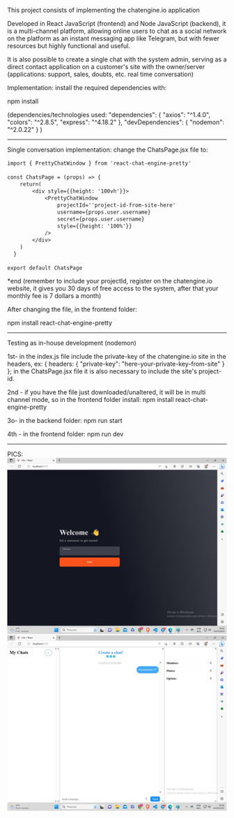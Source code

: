 This project consists of implementing the chatengine.io application

Developed in React JavaScript (frontend) and Node JavaScript (backend), it is a multi-channel platform, allowing online users to chat as a social network on the platform as an instant messaging app like Telegram, but with fewer resources but highly functional and useful.

It is also possible to create a single chat with the system admin, serving as a direct contact application on a customer's site with the owner/server (applications: support, sales, doubts, etc. real time conversation)

Implementation: install the required dependencies with:

npm install

(dependencies/technologies used: "dependencies": {
    "axios": "^1.4.0",
    "colors": "^2.8.5",
    "express": "^4.18.2"
  },
 "devDependencies": {
    "nodemon": "^2.0.22"
  }
)

---

Single conversation implementation: change the ChatsPage.jsx file to:

```
import { PrettyChatWindow } from 'react-chat-engine-pretty'

const ChatsPage = (props) => {
    return(
        <div style={{height: '100vh'}}>
            <PrettyChatWindow
                projectId=''project-id-from-site-here'
                username={props.user.username}
                secret={props.user.username}
                style={{height: '100%'}}
            />
        </div>
    )
  }

export default ChatsPage
```

*end (remember to include your projectId, register on the chatengine.io website, it gives you 30 days of free access to the system, after that your monthly fee is 7 dollars a month)

After changing the file, in the frontend folder:

npm install react-chat-engine-pretty


----

Testing as in-house development (nodemon)

1st- in the index.js file include the private-key of the chatengine.io site in the headers, ex:
{ headers: { "private-key": "here-your-private-key-from-site" } }; in the ChatsPage.jsx file it is also necessary to include the site's project-id.

2nd - if you have the file just downloaded/unaltered, it will be in multi channel mode, so in the frontend folder install: npm install react-chat-engine-pretty

3o- in the backend folder: npm run start

4th - in the frontend folder: npm run dev

---

PICS: <img src="../screenshots/firstpage.jpg" alt="">
<img src="../screenshots/multichannel.jpg" alt="">